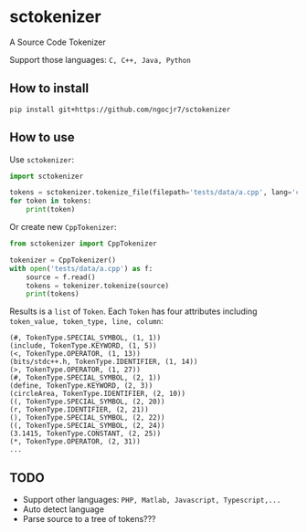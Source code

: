 # sctokenizer
A Source Code Tokenizer

Support those languages: ```C, C++, Java, Python```

## How to install
```
pip install git+https://github.com/ngocjr7/sctokenizer
```

## How to use
Use ```sctokenizer```:
```python
import sctokenizer

tokens = sctokenizer.tokenize_file(filepath='tests/data/a.cpp', lang='cpp')
for token in tokens:
    print(token)
```

Or create new ```CppTokenizer```:
```python
from sctokenizer import CppTokenizer

tokenizer = CppTokenizer()
with open('tests/data/a.cpp') as f:
	source = f.read()
	tokens = tokenizer.tokenize(source)
	print(tokens)
```

Results is a ```list``` of ```Token```. Each ```Token``` has four attributes including ```token_value, token_type, line, column```:
```
(#, TokenType.SPECIAL_SYMBOL, (1, 1))
(include, TokenType.KEYWORD, (1, 5))
(<, TokenType.OPERATOR, (1, 13))
(bits/stdc++.h, TokenType.IDENTIFIER, (1, 14))
(>, TokenType.OPERATOR, (1, 27))
(#, TokenType.SPECIAL_SYMBOL, (2, 1))
(define, TokenType.KEYWORD, (2, 3))
(circleArea, TokenType.IDENTIFIER, (2, 10))
((, TokenType.SPECIAL_SYMBOL, (2, 20))
(r, TokenType.IDENTIFIER, (2, 21))
(), TokenType.SPECIAL_SYMBOL, (2, 22))
((, TokenType.SPECIAL_SYMBOL, (2, 24))
(3.1415, TokenType.CONSTANT, (2, 25))
(*, TokenType.OPERATOR, (2, 31))
...
```

## TODO
* Support other languages: ```PHP, Matlab, Javascript, Typescript,...```
* Auto detect language
* Parse source to a tree of tokens???
